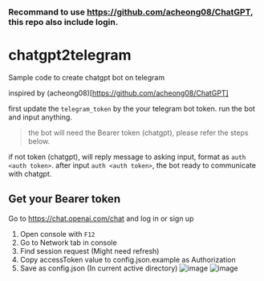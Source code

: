 ### Recommand to use https://github.com/acheong08/ChatGPT, this repo also include login.


# chatgpt2telegram
Sample code to create chatgpt bot on telegram

inspired by (acheong08)[https://github.com/acheong08/ChatGPT]

first update the `telegram_token` by the your telegram bot token.
run the bot and input anything.

> the bot will need the Bearer token (chatgpt), please refer the steps below.

if not token (chatgpt), will reply message to asking input, format as `auth <auth token>`.
after input `auth <auth token>`, the bot ready to communicate with chatgpt.

## Get your Bearer token
Go to https://chat.openai.com/chat and log in or sign up
1. Open console with `F12`
2. Go to Network tab in console
3. Find session request (Might need refresh)
4. Copy accessToken value to config.json.example as Authorization
5. Save as config.json (In current active directory)
![image](https://user-images.githubusercontent.com/36258159/205446680-b3f40499-9757-428b-9e2f-23e89ca99461.png)
![image](https://user-images.githubusercontent.com/36258159/205446730-793f8187-316c-4ae8-962c-0f4c1ee00bd1.png)

